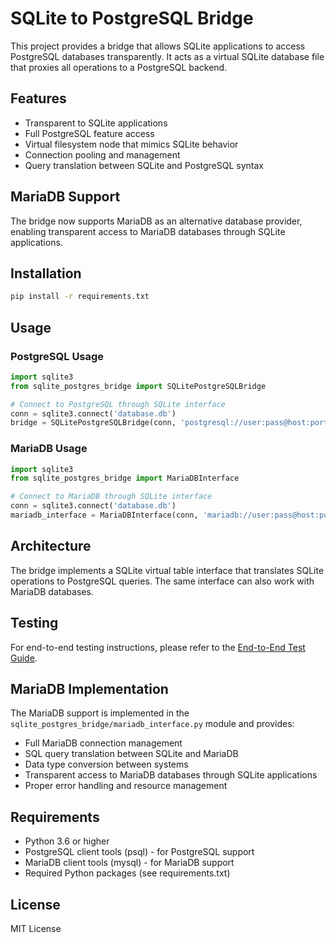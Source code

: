 # SQLite to PostgreSQL Bridge

This project provides a bridge that allows SQLite applications to access PostgreSQL databases transparently. It acts as a virtual SQLite database file that proxies all operations to a PostgreSQL backend.

## Features

- Transparent to SQLite applications
- Full PostgreSQL feature access
- Virtual filesystem node that mimics SQLite behavior
- Connection pooling and management
- Query translation between SQLite and PostgreSQL syntax

## MariaDB Support

The bridge now supports MariaDB as an alternative database provider, enabling transparent access to MariaDB databases through SQLite applications.

## Installation

```bash
pip install -r requirements.txt
```

## Usage

### PostgreSQL Usage

```python
import sqlite3
from sqlite_postgres_bridge import SQLitePostgreSQLBridge

# Connect to PostgreSQL through SQLite interface
conn = sqlite3.connect('database.db')
bridge = SQLitePostgreSQLBridge(conn, 'postgresql://user:pass@host:port/db')
```

### MariaDB Usage

```python
import sqlite3
from sqlite_postgres_bridge import MariaDBInterface

# Connect to MariaDB through SQLite interface
conn = sqlite3.connect('database.db')
mariadb_interface = MariaDBInterface(conn, 'mariadb://user:pass@host:port/db')
```

## Architecture

The bridge implements a SQLite virtual table interface that translates SQLite operations to PostgreSQL queries. The same interface can also work with MariaDB databases.

## Testing

For end-to-end testing instructions, please refer to the [End-to-End Test Guide](docs/END_TO_END_TEST_GUIDE.md).

## MariaDB Implementation

The MariaDB support is implemented in the `sqlite_postgres_bridge/mariadb_interface.py` module and provides:

- Full MariaDB connection management
- SQL query translation between SQLite and MariaDB
- Data type conversion between systems
- Transparent access to MariaDB databases through SQLite applications
- Proper error handling and resource management

## Requirements

- Python 3.6 or higher
- PostgreSQL client tools (psql) - for PostgreSQL support
- MariaDB client tools (mysql) - for MariaDB support
- Required Python packages (see requirements.txt)

## License

MIT License
